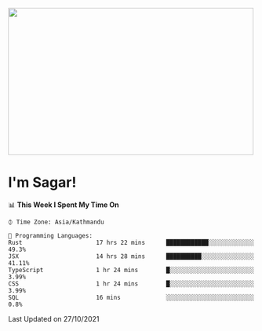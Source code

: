 
<img src="https://media.giphy.com/media/3ornk57KwDXf81rjWM/giphy.gif" width="500" height="300" frameBorder="0" class="giphy-embed" allowFullScreen></img>

#   I'm Sagar!

<!--START_SECTION:waka-->
📊 **This Week I Spent My Time On** 

```text
⌚︎ Time Zone: Asia/Kathmandu

💬 Programming Languages: 
Rust                     17 hrs 22 mins      ████████████░░░░░░░░░░░░░   49.3% 
JSX                      14 hrs 28 mins      ██████████░░░░░░░░░░░░░░░   41.11% 
TypeScript               1 hr 24 mins        █░░░░░░░░░░░░░░░░░░░░░░░░   3.99% 
CSS                      1 hr 24 mins        █░░░░░░░░░░░░░░░░░░░░░░░░   3.99% 
SQL                      16 mins             ░░░░░░░░░░░░░░░░░░░░░░░░░   0.8%

```


 Last Updated on 27/10/2021
<!--END_SECTION:waka-->

